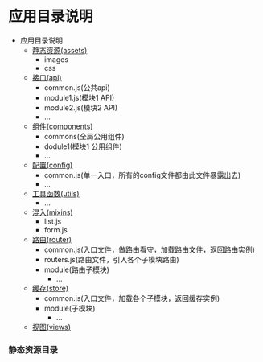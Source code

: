 # 应用目录说明

* 应用目录说明
    * [静态资源(assets)](#静态资源目录)
        * images
        * css
    * [接口(api)](#API接口目录)
        * common.js(公共api)
        * module1.js(模块1 API)
        * module2.js(模块2 API)
        * ...
    * [组件(components)](#组件目录)
        * commons(全局公用组件)
        * dodule1(模块1 公用组件)
        * ...
    * [配置(config)](#配置文件目录)
        * common.js(单一入口，所有的config文件都由此文件暴露出去)
        * ...
    * [工具函数(utils)](#工具函数目录)
        * ...
    * [混入(mixins)](#混入文件目录)
        * list.js
        * form.js
    * [路由(router)](#路由文件目录)
        * common.js(入口文件，做路由看守，加载路由文件，返回路由实例)
        * routers.js(路由文件，引入各个子模块路由)
        * module(路由子模块)
            * ...
    * [缓存(store)](#缓存目录)
        * common.js(入口文件，加载各个子模块，返回缓存实例)
        * module(子模块)
            * ...
    * [视图(views)](#视图目录)

### 静态资源目录

